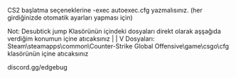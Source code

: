 CS2 başlatma seçeneklerine -exec autoexec.cfg yazmalısınız. (her girdiğinizde otomatik ayarları yapması için)

Not: Desubtick jump Klasörünün içindeki dosyaları direkt olarak aşşağıda verdiğim konumun içine atıcaksınız
                                                                    |
                                                                    |
                                                                    V
Dosyaları: Steam\steamapps\common\Counter-Strike Global Offensive\game\csgo\cfg klasörünün içine atıcaksınız 


discord.gg/edgebug
